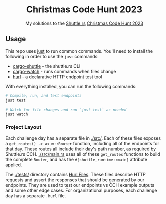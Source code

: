 <div align="center">

# Christmas Code Hunt 2023
My solutions to the [Shuttle.rs](https://www.shuttle.rs) [Christmas Code Hunt 2023](https://www.shuttle.rs/cch)

</div>

## Usage
This repo uses [just](https://github.com/casey/just) to run common commands.
You'll need to install the following in order to use the `just` commands:
- [cargo-shuttle](https://github.com/shuttle-hq/shuttle) - the shuttle.rs CLI
- [cargo-watch](https://github.com/watchexec/cargo-watch) - runs commands when files change
- [hurl](https://github.com/Orange-OpenSource/hurl) - a declarative HTTP endpoint test tool

With everything installed, you can run the following commands:
```sh
# Compile, run, and test endpoints
just test

# Watch for file changes and run `just test` as needed
just watch
```

### Project Layout
Each challenge day has a separate file in [./src/](./src/).
Each of these files exposes a `get_routes() -> axum::Router` function, including all of the endpoints for that day.
These routes all include their day's path number, as required by Shuttle.rs CCH.
[./src/main.rs](./src/main.rs) uses all of these `get_routes` functions to build the complete `Router`, and has the `#[shuttle_runtime::main]` attribute applied.

The [./tests/](./tests/) directory contains [Hurl Files](https://hurl.dev/docs/hurl-file.html).
These files describe HTTP requests and assert the responses that should be generated by our endpoints.
They are used to test our endpoints vs CCH example outputs and some other edge cases.
For organizational purposes, each challenge day has a separate `.hurl` file.

